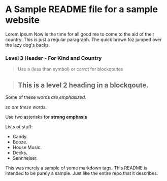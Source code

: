 A Sample README file for a sample website
=========================================

Lorem Ipsum 
Now is the time for all good me to come to
the aid of their country. This is just a 
regular paragraph. The quick brown foz jumped over the lazy dog's backs.

### Level 3 Header - For Kind and Country 

> Use a (less than symbol) or carrot for blockqoutes

> ## This is a level 2 heading in a blockqoute.

Some of these words _are emphasized_.

_so are these words_.

Use two asterisks for **strong emphasis**

Lists of stuff:

+	Candy.
+	Booze.
+	House Music.
+	Decks.
+	Sennheiser.

This was merely a sample of some markdown tags. This README is intended to be purely a sample.
Just like the entire repo that it describes.